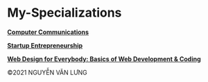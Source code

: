 # My-Specializations

[**Computer Communications**](https://www.coursera.org/account/accomplishments/specialization/certificate/MPWVV38QZ3BP)

[**Startup Entrepreneurship**](https://www.coursera.org/account/accomplishments/specialization/certificate/BDAL88GE8LFL)

[**Web Design for Everybody: Basics of Web Development & Coding**](https://www.coursera.org/account/accomplishments/specialization/certificate/3YRSRY99XQBK)

©2021 NGUYỄN VĂN LƯNG
